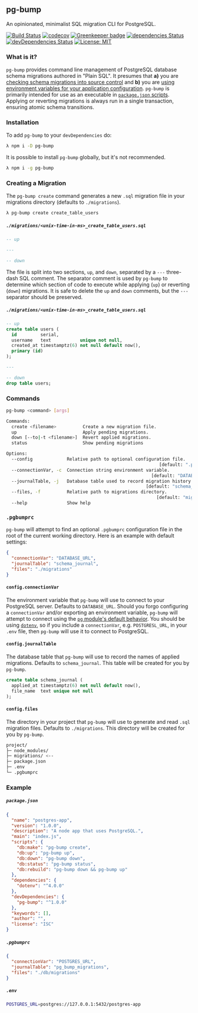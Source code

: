 pg-bump
--

An opinionated, minimalist SQL migration CLI for PostgreSQL.

[![Build Status](https://travis-ci.org/thebearingedge/pg-bump.svg?branch=master)](https://travis-ci.org/thebearingedge/pg-bump)
[![codecov](https://codecov.io/gh/thebearingedge/pg-bump/branch/master/graph/badge.svg)](https://codecov.io/gh/thebearingedge/pg-bump)
[![Greenkeeper badge](https://badges.greenkeeper.io/thebearingedge/pg-bump.svg)](https://greenkeeper.io/)
[![dependencies Status](https://david-dm.org/thebearingedge/pg-bump/status.svg)](https://david-dm.org/thebearingedge/pg-bump)
[![devDependencies Status](https://david-dm.org/thebearingedge/pg-bump/dev-status.svg)](https://david-dm.org/thebearingedge/pg-bump?type=dev)
[![License: MIT](https://img.shields.io/badge/License-MIT-yellow.svg)](https://opensource.org/licenses/MIT)

### What is it?

`pg-bump` provides command line management of PostgreSQL database schema migrations authored in "Plain SQL". It presumes that **a)** you are [checking schema migrations into source control](https://blog.codinghorror.com/get-your-database-under-version-control/) and **b)** you are [using environment variables for your application configuration](https://12factor.net/config). `pg-bump` is primarily intended for use as an executable in [`package.json` scripts](https://docs.npmjs.com/misc/scripts). Applying or reverting migrations is always run in a single transaction, ensuring atomic schema transitions.

### Installation

To add `pg-bump` to your `devDependencies` do:

```bash
λ npm i -D pg-bump
```

It is possible to install `pg-bump` globally, but it's not recommended.

```bash
λ npm i -g pg-bump
```

### Creating a Migration

The `pg-bump create` command generates a new `.sql` migration file in your migrations directory (defaults to `./migrations`).

```bash
λ pg-bump create create_table_users
```

##### `./migrations/<unix-time-in-ms>_create_table_users.sql`

```sql
-- up

---

-- down
```

The file is split into two sections, `up`, and `down`, separated by a `---` three-dash SQL comment. The separator comment is used by `pg-bump` to determine which section of code to execute while applying (`up`) or reverting (`down`) migrations. It is safe to delete the `up` and `down` comments, but the `---` separator should be preserved.

##### `./migrations/<unix-time-in-ms>_create_table_users.sql`

```sql
-- up
create table users (
  id         serial,
  username   text           unique not null,
  created_at timestamptz(6) not null default now(),
  primary (id)
);

---

-- down
drop table users;
```


### Commands

```bash
pg-bump <command> [args]

Commands:
  create <filename>          Create a new migration file.
  up                         Apply pending migrations.
  down [--to|-t <filename>]  Revert applied migrations.
  status                     Show pending migrations

Options:
  --config             Relative path to optional configuration file.
                                                          [default: ".pgbumprc"]
  --connectionVar, -c  Connection string environment variable.
                                                       [default: "DATABASE_URL"]
  --journalTable, -j   Database table used to record migration history.
                                                     [default: "schema_journal"]
  --files, -f          Relative path to migrations directory.
                                                         [default: "migrations"]
  --help               Show help                                       [boolean]
```

### `.pgbumprc`

`pg-bump` will attempt to find an optional `.pgbumprc` configuration file in the root of the current working directory. Here is an example with default settings:

```json
{
  "connectionVar": "DATABASE_URL",
  "journalTable": "schema_journal",
  "files": "./migrations"
}
```

#### `config.connectionVar`

The environment variable that `pg-bump` will use to connect to your PostgreSQL server. Defaults to `DATABASE_URL`. Should you forgo configuring a `connectionVar` and/or exporting an environment variable, `pg-bump` will attempt to connect using the [`pg` module's default behavior](https://github.com/brianc/node-postgres/wiki/Client#new-client-client). You should be using [`dotenv`](https://www.npmjs.com/package/dotenv), so if you include a `connectionVar`, e.g. `POSTGRESL_URL`, in your `.env` file, then `pg-bump` will use it to connect to PostgreSQL.

#### `config.journalTable`

The database table that `pg-bump` will use to record the names of applied migrations. Defaults to `schema_journal`. This table will be created for you by `pg-bump`.

```sql
create table schema_journal (
  applied_at timestamptz(6) not null default now(),
  file_name  text unique not null
);
```

#### `config.files`

The directory in your project that `pg-bump` will use to generate and read `.sql` migration files. Defaults to `./migrations`. This directory will be created for you by `pg-bump`.

```bash
project/
├─ node_modules/
├─ migrations/ <--
├─ package.json
├─ .env
└─ .pgbumprc
```

### Example

##### `package.json`

```json
{
  "name": "postgres-app",
  "version": "1.0.0",
  "description": "A node app that uses PostgreSQL.",
  "main": "index.js",
  "scripts": {
    "db:make": "pg-bump create",
    "db:up": "pg-bump up",
    "db:down": "pg-bump down",
    "db:status": "pg-bump status",
    "db:rebuild": "pg-bump down && pg-bump up"
  },
  "dependencies": {
    "dotenv": "^4.0.0"
  },
  "devDependencies": {
    "pg-bump": "^1.0.0"
  },
  "keywords": [],
  "author": "",
  "license": "ISC"
}
```

##### `.pgbumprc`

```json
{
  "connectionVar": "POSTGRES_URL",
  "journalTable": "pg_bump_migrations",
  "files": "./db/migrations"
}
```

##### `.env`

```bash
POSTGRES_URL=postgres://127.0.0.1:5432/postgres-app
```
